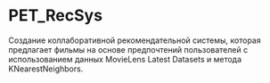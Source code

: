 # PET_RecSys
Создание коллаборативной рекомендательной системы, которая предлагает фильмы на основе предпочтений пользователей с использованием данных MovieLens Latest Datasets и метода KNearestNeighbors.
